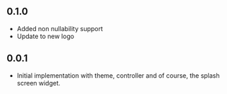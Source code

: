 ## 0.1.0

- Added non nullability support
- Update to new logo

## 0.0.1

- Initial implementation with theme, controller and of course, the splash screen widget.
